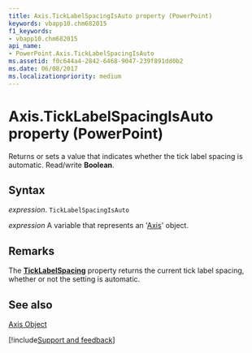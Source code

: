 ```yaml
---
title: Axis.TickLabelSpacingIsAuto property (PowerPoint)
keywords: vbapp10.chm682015
f1_keywords:
- vbapp10.chm682015
api_name:
- PowerPoint.Axis.TickLabelSpacingIsAuto
ms.assetid: f0c644a4-2842-6468-9047-239f891dd0b2
ms.date: 06/08/2017
ms.localizationpriority: medium
---
```



# Axis.TickLabelSpacingIsAuto property (PowerPoint)

Returns or sets a value that indicates whether the tick label spacing is automatic. Read/write **Boolean**.


## Syntax

_expression_. `TickLabelSpacingIsAuto`

_expression_ A variable that represents an '[Axis](PowerPoint.Axis.md)' object.


## Remarks

The **[TickLabelSpacing](PowerPoint.Axis.TickLabelSpacing.md)** property returns the current tick label spacing, whether or not the setting is automatic.


## See also


[Axis Object](PowerPoint.Axis.md)

[!include[Support and feedback](~/includes/feedback-boilerplate.md)]